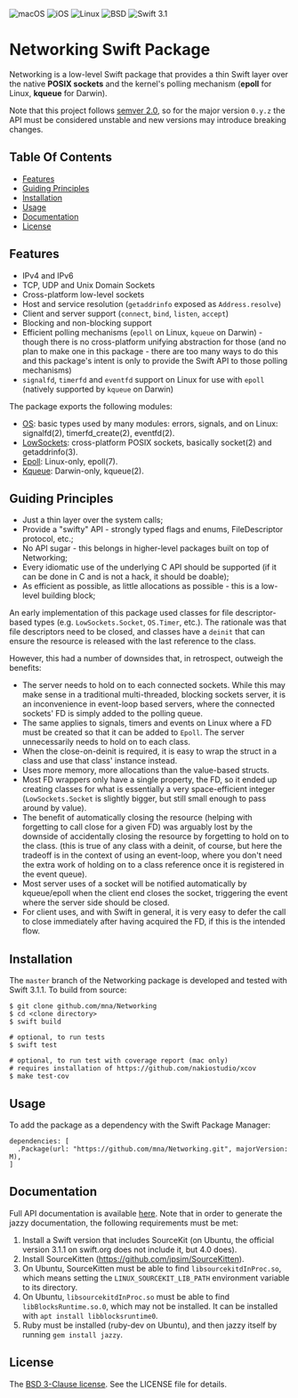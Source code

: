![macOS](https://img.shields.io/badge/os-macOS-green.svg?style=flat-square)
![iOS](https://img.shields.io/badge/os-iOS-green.svg?style=flat-square)
![Linux](https://img.shields.io/badge/os-linux-green.svg?style=flat-square)
![BSD](https://img.shields.io/badge/license-BSD-blue.svg?style=flat-square)
![Swift 3.1](https://img.shields.io/badge/Swift-version_3.1-orange.svg?style=flat-square)

# Networking Swift Package

Networking is a low-level Swift package that provides a thin Swift layer over the native **POSIX sockets** and the kernel's polling mechanism (**epoll** for Linux, **kqueue** for Darwin).

Note that this project follows [semver 2.0][semver], so for the major version `0.y.z` the API must be considered unstable and new versions may introduce breaking changes.

## Table Of Contents

- [Features](#features)
- [Guiding Principles](#guiding-principles)
- [Installation](#installation)
- [Usage](#usage)
- [Documentation](#documentation)
- [License](#license)

## Features

* IPv4 and IPv6
* TCP, UDP and Unix Domain Sockets
* Cross-platform low-level sockets
* Host and service resolution (`getaddrinfo` exposed as `Address.resolve`)
* Client and server support (`connect`, `bind`, `listen`, `accept`)
* Blocking and non-blocking support
* Efficient polling mechanisms (`epoll` on Linux, `kqueue` on Darwin) - though there is no cross-platform unifying abstraction for those (and no plan to make one in this package - there are too many ways to do this and this package's intent is only to provide the Swift API to those polling mechanisms)
* `signalfd`, `timerfd` and `eventfd` support on Linux for use with `epoll` (natively supported by `kqueue` on Darwin)

The package exports the following modules:

* [OS][os]: basic types used by many modules: errors, signals, and on Linux: signalfd(2), timerfd\_create(2), eventfd(2).
* [LowSockets][lowsockets]: cross-platform POSIX sockets, basically socket(2) and getaddrinfo(3).
* [Epoll][epoll]: Linux-only, epoll(7).
* [Kqueue][kqueue]: Darwin-only, kqueue(2).

## Guiding Principles

* Just a thin layer over the system calls;
* Provide a "swifty" API - strongly typed flags and enums, FileDescriptor protocol, etc.;
* No API sugar - this belongs in higher-level packages built on top of Networking;
* Every idiomatic use of the underlying C API should be supported (if it can be done in C and is not a hack, it should be doable);
* As efficient as possible, as little allocations as possible - this is a low-level building block;

An early implementation of this package used classes for file descriptor-based types (e.g. `LowSockets.Socket`, `OS.Timer`, etc.). The rationale was that file descriptors need to be closed, and classes have a `deinit` that can ensure the resource is released with the last reference to the class.

However, this had a number of downsides that, in retrospect, outweigh the benefits:

* The server needs to hold on to each connected sockets. While this may make sense in a traditional multi-threaded, blocking sockets server, it is an inconvenience in event-loop based servers, where the connected sockets' FD is simply added to the polling queue.
* The same applies to signals, timers and events on Linux where a FD must be created so that it can be added to `Epoll`. The server unnecessarily needs to hold on to each class.
* When the close-on-deinit is required, it is easy to wrap the struct in a class and use that class' instance instead.
* Uses more memory, more allocations than the value-based structs.
* Most FD wrappers only have a single property, the FD, so it ended up creating classes for what is essentially a very space-efficient integer (`LowSockets.Socket` is slightly bigger, but still small enough to pass around by value).
* The benefit of automatically closing the resource (helping with forgetting to call close for a given FD) was arguably lost by the downside of accidentally closing the resource by forgetting to hold on to the class. (this is true of any class with a deinit, of course, but here the tradeoff is in the context of using an event-loop, where you don't need the extra work of holding on to a class reference once it is registered in the event queue).
* Most server uses of a socket will be notified automatically by kqueue/epoll when the client end closes the socket, triggering the event where the server side should be closed.
* For client uses, and with Swift in general, it is very easy to defer the call to close immediately after having acquired the FD, if this is the intended flow.

## Installation

The `master` branch of the Networking package is developed and tested with Swift 3.1.1. To build from source:

```
$ git clone github.com/mna/Networking
$ cd <clone directory>
$ swift build

# optional, to run tests
$ swift test

# optional, to run test with coverage report (mac only)
# requires installation of https://github.com/nakiostudio/xcov
$ make test-cov
```

## Usage

To add the package as a dependency with the Swift Package Manager:

```
dependencies: [
  .Package(url: "https://github.com/mna/Networking.git", majorVersion: M),
]
```

## Documentation

Full API documentation is available [here][doc]. Note that in order to generate the jazzy documentation, the following requirements must be met:

1. Install a Swift version that includes SourceKit (on Ubuntu, the official version 3.1.1 on swift.org does not include it, but 4.0 does).
2. Install SourceKitten (https://github.com/jpsim/SourceKitten).
3. On Ubuntu, SourceKitten must be able to find `libsourcekitdInProc.so`, which means setting the `LINUX_SOURCEKIT_LIB_PATH` environment variable to its directory.
4. On Ubuntu, `libsourcekitdInProc.so` must be able to find `libBlocksRuntime.so.0`, which may not be installed. It can be installed with `apt install libblocksruntime0`.
5. Ruby must be installed (ruby-dev on Ubuntu), and then jazzy itself by running `gem install jazzy`.

## License

The [BSD 3-Clause license][bsd]. See the LICENSE file for details.

[bsd]: http://opensource.org/licenses/BSD-3-Clause
[doc]: http://mna.github.io/Networking
[os]: http://mna.github.io/Networking/OS
[lowsockets]: http://mna.github.io/Networking/LowSockets
[epoll]: http://mna.github.io/Networking/Epoll
[kqueue]: http://mna.github.io/Networking/Kqueue
[semver]: http://semver.org/spec/v2.0.0.html

